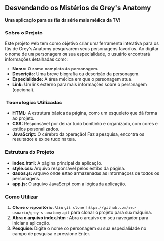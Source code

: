 ##  Desvendando os Mistérios de Grey's Anatomy 

**Uma aplicação para os fãs da série mais médica da TV!**

###  Sobre o Projeto 
Este projeto web tem como objetivo criar uma ferramenta interativa para os fãs de Grey's Anatomy pesquisarem seus personagens favoritos. Ao digitar o nome de um personagem ou sua especialidade, o usuário encontrará informações detalhadas como:

* **Nome:** O nome completo do personagem.
* **Descrição:** Uma breve biografia ou descrição da personagem.
* **Especialidade:** A área médica em que o personagem atua.
* **Link:** Um link externo para mais informações sobre o personagem (opcional).

### ️ Tecnologias Utilizadas 
* **HTML:** A estrutura básica da página, como um esqueleto que dá forma ao projeto.
* **CSS:** Responsável por deixar tudo bonitinho e organizado, com cores e estilos personalizados.
* **JavaScript:** O cérebro da operação! Faz a pesquisa, encontra os resultados e exibe tudo na tela.

###  Estrutura do Projeto

* **index.html:** A página principal da aplicação.
* **style.css:** Arquivo responsável pelos estilos da página.
* **dados.js:** Arquivo onde estão armazenadas as informações de todos os personagens.
* **app.js:** O arquivo JavaScript com a lógica da aplicação.

###  Como Utilizar
1. **Clone o repositório:** Use `git clone https://github.com/seu-usuario/grey-s-anatomy.git` para clonar o projeto para sua máquina.
2. **Abra o arquivo index.html:** Abra o arquivo em seu navegador para iniciar a aplicação.
3. **Pesquise:** Digite o nome do personagem ou sua especialidade no campo de pesquisa e pressione Enter.
